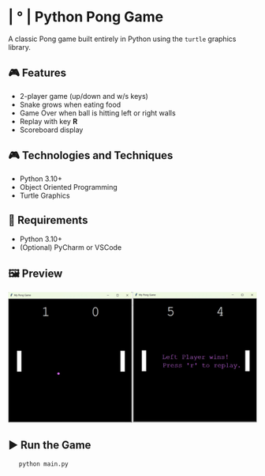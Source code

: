 # |  °     | Python Pong Game

A classic Pong game built entirely in Python using the `turtle` graphics library.

## 🎮 Features
- 2-player game (up/down and w/s keys)
- Snake grows when eating food
- Game Over when ball is hitting left or right walls
- Replay with key **R**
- Scoreboard display

## 🎮 Technologies and Techniques
- Python 3.10+
- Object Oriented Programming
- Turtle Graphics

## 🧰 Requirements
- Python 3.10+
- (Optional) PyCharm or VSCode

## 🖼️ Preview
![Game Preview](./images/pong_game.jpg)

## ▶️ Run the Game

```bash
   python main.py